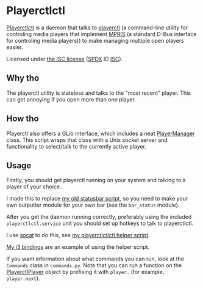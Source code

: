 # Playerctlctl

[Playerctlctl][] is a daemon that talks to [playerctl][] (a command-line
utility for controling media players that implement [MPRIS][] (a standard
D-Bus interface for controling media players)) to make managing multiple open
players easier.

Licensed under [the ISC license][license] ([SPDX][] ID [ISC][spdx-isc]).


## Why tho

The playerctl utility is stateless and talks to the "most recent" player. This
can get annoying if you open more than one player.


## How tho

Playerctl also offers a GLib interface, which includes a neat
[PlayerManager][api-player-manager] class. This script wraps that class with a
Unix socket server and functionality to select/talk to the currently active
player.


## Usage

Firstly, you should get playerctl running on your system and talking to a
player of your choice.

I made this to replace [my old statusbar script][dotfiles-polybar-music], so you
need to make your own outputter module for your own bar (see the `bar_status` module).

After you get the daemon running correctly, preferably using the included
`playerctlctl.service` unit you should set up hotkeys to talk to playerctlctl.

I use [socat][] to do this, see [my playerctlctlctl helper script][playerctlctlctl].

[My i3 bindings][dotfiles-i3-bindings] are an example of using the helper script.

If you want information about what commands you can run, look at the
`Commands` class in `commands.py`. Note that you can run a function on the [PlayerctlPlayer][api-player] object by prefixing it with `player.`
(for example, `player.next`).


[api-player]: https://dubstepdish.com/playerctl/PlayerctlPlayer.html
[api-player-manager]: https://dubstepdish.com/playerctl/PlayerctlPlayerManager.html
[dotfiles-i3-bindings]: https://github.com/udf/dotfiles-stow/blob/b80cde9df64293bf877e4da2b66592ce81955892/home/.config/i3/config_main#L47-L66
[dotfiles-polybar-music]: https://github.com/udf/dotfiles-stow/blob/5444705006ee8d416e96038f0bc7d2d15fc75096/home/.config/polybar/music.py
[license]: ./LICENSE.txt
[mpris]: https://specifications.freedesktop.org/mpris-spec/latest/
[playerctl]: https://github.com/acrisci/playerctl
[playerctlctl]: https://github.com/udf/playerctlctl
[playerctlctlctl]: https://github.com/udf/dotfiles-stow/blob/b80cde9df64293bf877e4da2b66592ce81955892/home/scripts/playerctlctlctl
[socat]: http://www.dest-unreach.org/socat/
[spdx]: https://spdx.org/licenses/
[spdx-isc]: https://spdx.org/licenses/ISC.html
